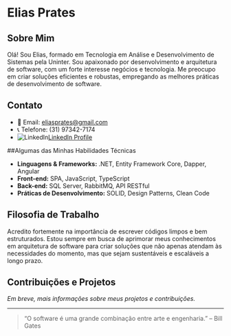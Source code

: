 # Elias Prates

## Sobre Mim
Olá! Sou Elias, formado em Tecnologia em Análise e Desenvolvimento de Sistemas pela Uninter. Sou apaixonado por desenvolvimento e arquitetura de software, com um forte interesse negócios e tecnologia. Me preocupo em criar soluções eficientes e robustas, empregando as melhores práticas de desenvolvimento de software.

## Contato
- 📧 Email: [eliasprates@gmail.com](mailto:eliasprates@gmail.com)
- 📞 Telefone: (31) 97342-7174
- ![LinkedIn](https://img.shields.io/badge/LinkedIn-Elias_Prates-blue?style=flat&logo=linkedin)[LinkedIn Profile](https://www.linkedin.com/in/eliasprates)

##Algumas das Minhas Habilidades Técnicas
- **Linguagens & Frameworks:** .NET, Entity Framework Core, Dapper, Angular
- **Front-end:** SPA, JavaScript, TypeScript
- **Back-end:** SQL Server, RabbitMQ, API RESTful
- **Práticas de Desenvolvimento:** SOLID, Design Patterns, Clean Code

## Filosofia de Trabalho
Acredito fortemente na importância de escrever códigos limpos e bem estruturados. Estou sempre em busca de aprimorar meus conhecimentos em arquitetura de software para criar soluções que não apenas atendam às necessidades do momento, mas que sejam sustentáveis e escaláveis a longo prazo.

## Contribuições e Projetos
*Em breve, mais informações sobre meus projetos e contribuições.*

---

> “O software é uma grande combinação entre arte e engenharia.” – Bill Gates
